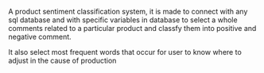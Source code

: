 A product sentiment classification system, it is made to connect with any sql database and with specific variables in database to select a whole comments related to a particular product and classfy them into positive and negative comment.

It also select most frequent words that occur for user to know where to adjust in the cause of production  
